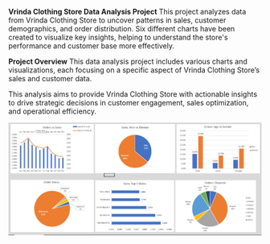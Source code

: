 **Vrinda Clothing Store Data Analysis Project**
This project analyzes data from Vrinda Clothing Store to uncover patterns in sales, customer demographics, and order distribution. Six different charts have been created to visualize key insights, helping to understand the store's performance and customer base more effectively.

**Project Overview**
This data analysis project includes various charts and visualizations, each focusing on a specific aspect of Vrinda Clothing Store’s sales and customer data.

This analysis aims to provide Vrinda Clothing Store with actionable insights to drive strategic decisions in customer engagement, sales optimization, and operational efficiency.

![alt text](image.png)